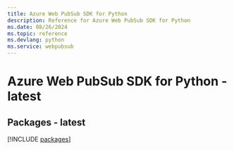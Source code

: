 ```yaml
---
title: Azure Web PubSub SDK for Python
description: Reference for Azure Web PubSub SDK for Python
ms.date: 08/26/2024
ms.topic: reference
ms.devlang: python
ms.service: webpubsub
---
```

# Azure Web PubSub SDK for Python - latest
## Packages - latest
[!INCLUDE [packages](web-pubsub-index.md)]